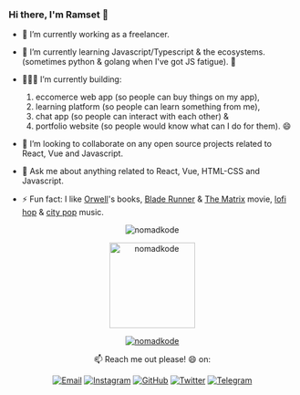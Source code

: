 ### Hi there, I'm Ramset 👋
<!-- [Ramset](https://nomadkode.github.io)  -->
- 🔭 I’m currently working as a freelancer.
- 🌱 I’m currently learning Javascript/Typescript & the ecosystems. (sometimes python & golang when I've got JS fatigue). 🤔
- 👨🏻‍💻 I’m currently building: 

     1. eccomerce web app (so people can buy things on my app), 
     2. learning platform (so people can learn something from me), 
     3. chat app (so people can interact with each other) & 
     4. portfolio website (so people would know what can I do for them). 😄
 
- 👯 I’m looking to collaborate on any open source projects related to React, Vue and Javascript.
- 💬 Ask me about anything related to React, Vue, HTML-CSS and Javascript.
- ⚡ Fun fact: I like [Orwell](https://en.wikipedia.org/wiki/George_Orwell)'s books, [Blade Runner](https://www.imdb.com/title/tt0083658/) & [The Matrix](https://www.imdb.com/title/tt0133093/) movie, [lofi hop](https://open.spotify.com/playlist/74sUjcvpGfdOvCHvgzNEDO) & [city pop](https://www.youtube.com/watch?v=3bNITQR4Uso) music.
<!-- 🤔 I’m looking for help with -->

<!--
<a href="https://facebook.com/" target="_blank"><img src="https://img.shields.io/badge/-Facebook-1877f2?style=flat-square&logo=facebook&logoColor=white" alt="Facebook"></a>
<a href="https://linkedin.com/in/" target="_blank"><img src="https://img.shields.io/badge/LinkedIn-%230077B5.svg?&style=flat-square&logo=linkedin&logoColor=white" alt="LinkedIn"></a>
-->

<p align="center"><img align="center" src="https://metrics.lecoq.io/nomadkode" alt="nomadkode" /></p>
<!-- <img height="150" align="center" src="https://github-readme-stats.vercel.app/api?username=nomadkode&show_icons=true&include_all_commits=true&count_private=true&theme=radical" alt="nomadkode" /> -->
<p align="center"><img height="150" align="center" src="https://github-readme-stats.vercel.app/api/top-langs/?username=nomadkode&show_icons=true&layout=compact&langs_count=10&count_private=true&theme=radical" alt="nomadkode" /></p>

<p align="center"><a href="https://discord.com/users/699805306934263828" target="_blank"><img align="center" src="https://lanyard-profile-readme.vercel.app/api/699805306934263828" alt="nomadkode" /></a></p>

<p align="center"> 📫 Reach me out please! 😄 on: </p>
<p align="center"> <a href="mailto:ramsetiawan@protonmail.com" target="_blank"><img src="https://img.shields.io/badge/-Gmail-c14438?style=flat-square&logo=Gmail&logoColor=white" alt="Email"></a>
<a href="https://instagram.com/nomadkode" target="_blank"><img src="https://img.shields.io/badge/-Instagram-e4405f?style=flat-square&logo=instagram&logoColor=white" alt="Instagram"></a>
<a href="https://github.com/nomadkode" target="_blank"><img src="https://img.shields.io/badge/-GitHub-181717?style=flat-square&logo=github" alt="GitHub"></a>
<a href="https://twitter.com/nomadkode" target="_blank"><img src="https://img.shields.io/badge/-Twitter-1ca0f1?style=flat-square&labelColor=1ca0f1&logo=twitter&logoColor=white" alt="Twitter"></a>
<a href="https://t.me/nomadkode" target="_blank"><img src="https://img.shields.io/badge/-Telegram-2ca5e0?style=flat-square&logo=telegram" alt="Telegram"></a> </p>
